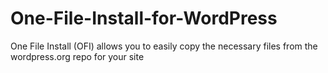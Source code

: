 One-File-Install-for-WordPress
==============================

One File Install (OFI) allows you to easily copy the necessary files from the wordpress.org repo for your site
